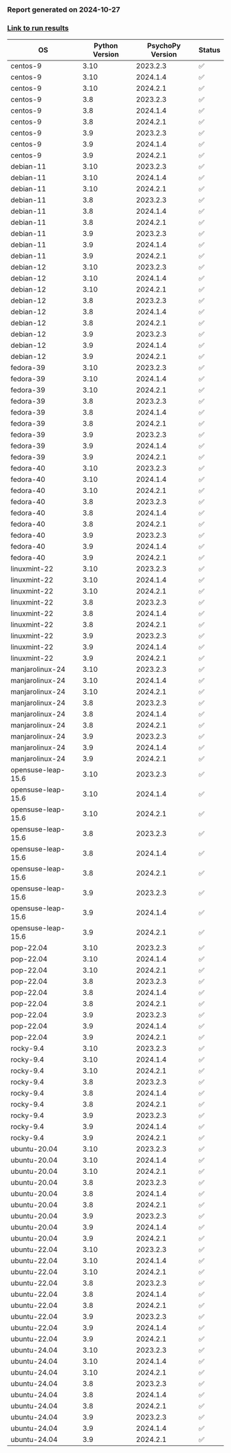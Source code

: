 ### Report generated on 2024-10-27
### [Link to run results](https://github.com/wieluk/psychopy_linux_installer/actions/runs/11539043149)

| OS | Python Version | PsychoPy Version | Status |
|---|---|---|---|
| centos-9 | 3.10 | 2023.2.3 | ✅ |
| centos-9 | 3.10 | 2024.1.4 | ✅ |
| centos-9 | 3.10 | 2024.2.1 | ✅ |
| centos-9 | 3.8 | 2023.2.3 | ✅ |
| centos-9 | 3.8 | 2024.1.4 | ✅ |
| centos-9 | 3.8 | 2024.2.1 | ✅ |
| centos-9 | 3.9 | 2023.2.3 | ✅ |
| centos-9 | 3.9 | 2024.1.4 | ✅ |
| centos-9 | 3.9 | 2024.2.1 | ✅ |
| debian-11 | 3.10 | 2023.2.3 | ✅ |
| debian-11 | 3.10 | 2024.1.4 | ✅ |
| debian-11 | 3.10 | 2024.2.1 | ✅ |
| debian-11 | 3.8 | 2023.2.3 | ✅ |
| debian-11 | 3.8 | 2024.1.4 | ✅ |
| debian-11 | 3.8 | 2024.2.1 | ✅ |
| debian-11 | 3.9 | 2023.2.3 | ✅ |
| debian-11 | 3.9 | 2024.1.4 | ✅ |
| debian-11 | 3.9 | 2024.2.1 | ✅ |
| debian-12 | 3.10 | 2023.2.3 | ✅ |
| debian-12 | 3.10 | 2024.1.4 | ✅ |
| debian-12 | 3.10 | 2024.2.1 | ✅ |
| debian-12 | 3.8 | 2023.2.3 | ✅ |
| debian-12 | 3.8 | 2024.1.4 | ✅ |
| debian-12 | 3.8 | 2024.2.1 | ✅ |
| debian-12 | 3.9 | 2023.2.3 | ✅ |
| debian-12 | 3.9 | 2024.1.4 | ✅ |
| debian-12 | 3.9 | 2024.2.1 | ✅ |
| fedora-39 | 3.10 | 2023.2.3 | ✅ |
| fedora-39 | 3.10 | 2024.1.4 | ✅ |
| fedora-39 | 3.10 | 2024.2.1 | ✅ |
| fedora-39 | 3.8 | 2023.2.3 | ✅ |
| fedora-39 | 3.8 | 2024.1.4 | ✅ |
| fedora-39 | 3.8 | 2024.2.1 | ✅ |
| fedora-39 | 3.9 | 2023.2.3 | ✅ |
| fedora-39 | 3.9 | 2024.1.4 | ✅ |
| fedora-39 | 3.9 | 2024.2.1 | ✅ |
| fedora-40 | 3.10 | 2023.2.3 | ✅ |
| fedora-40 | 3.10 | 2024.1.4 | ✅ |
| fedora-40 | 3.10 | 2024.2.1 | ✅ |
| fedora-40 | 3.8 | 2023.2.3 | ✅ |
| fedora-40 | 3.8 | 2024.1.4 | ✅ |
| fedora-40 | 3.8 | 2024.2.1 | ✅ |
| fedora-40 | 3.9 | 2023.2.3 | ✅ |
| fedora-40 | 3.9 | 2024.1.4 | ✅ |
| fedora-40 | 3.9 | 2024.2.1 | ✅ |
| linuxmint-22 | 3.10 | 2023.2.3 | ✅ |
| linuxmint-22 | 3.10 | 2024.1.4 | ✅ |
| linuxmint-22 | 3.10 | 2024.2.1 | ✅ |
| linuxmint-22 | 3.8 | 2023.2.3 | ✅ |
| linuxmint-22 | 3.8 | 2024.1.4 | ✅ |
| linuxmint-22 | 3.8 | 2024.2.1 | ✅ |
| linuxmint-22 | 3.9 | 2023.2.3 | ✅ |
| linuxmint-22 | 3.9 | 2024.1.4 | ✅ |
| linuxmint-22 | 3.9 | 2024.2.1 | ✅ |
| manjarolinux-24 | 3.10 | 2023.2.3 | ✅ |
| manjarolinux-24 | 3.10 | 2024.1.4 | ✅ |
| manjarolinux-24 | 3.10 | 2024.2.1 | ✅ |
| manjarolinux-24 | 3.8 | 2023.2.3 | ✅ |
| manjarolinux-24 | 3.8 | 2024.1.4 | ✅ |
| manjarolinux-24 | 3.8 | 2024.2.1 | ✅ |
| manjarolinux-24 | 3.9 | 2023.2.3 | ✅ |
| manjarolinux-24 | 3.9 | 2024.1.4 | ✅ |
| manjarolinux-24 | 3.9 | 2024.2.1 | ✅ |
| opensuse-leap-15.6 | 3.10 | 2023.2.3 | ✅ |
| opensuse-leap-15.6 | 3.10 | 2024.1.4 | ✅ |
| opensuse-leap-15.6 | 3.10 | 2024.2.1 | ✅ |
| opensuse-leap-15.6 | 3.8 | 2023.2.3 | ✅ |
| opensuse-leap-15.6 | 3.8 | 2024.1.4 | ✅ |
| opensuse-leap-15.6 | 3.8 | 2024.2.1 | ✅ |
| opensuse-leap-15.6 | 3.9 | 2023.2.3 | ✅ |
| opensuse-leap-15.6 | 3.9 | 2024.1.4 | ✅ |
| opensuse-leap-15.6 | 3.9 | 2024.2.1 | ✅ |
| pop-22.04 | 3.10 | 2023.2.3 | ✅ |
| pop-22.04 | 3.10 | 2024.1.4 | ✅ |
| pop-22.04 | 3.10 | 2024.2.1 | ✅ |
| pop-22.04 | 3.8 | 2023.2.3 | ✅ |
| pop-22.04 | 3.8 | 2024.1.4 | ✅ |
| pop-22.04 | 3.8 | 2024.2.1 | ✅ |
| pop-22.04 | 3.9 | 2023.2.3 | ✅ |
| pop-22.04 | 3.9 | 2024.1.4 | ✅ |
| pop-22.04 | 3.9 | 2024.2.1 | ✅ |
| rocky-9.4 | 3.10 | 2023.2.3 | ✅ |
| rocky-9.4 | 3.10 | 2024.1.4 | ✅ |
| rocky-9.4 | 3.10 | 2024.2.1 | ✅ |
| rocky-9.4 | 3.8 | 2023.2.3 | ✅ |
| rocky-9.4 | 3.8 | 2024.1.4 | ✅ |
| rocky-9.4 | 3.8 | 2024.2.1 | ✅ |
| rocky-9.4 | 3.9 | 2023.2.3 | ✅ |
| rocky-9.4 | 3.9 | 2024.1.4 | ✅ |
| rocky-9.4 | 3.9 | 2024.2.1 | ✅ |
| ubuntu-20.04 | 3.10 | 2023.2.3 | ✅ |
| ubuntu-20.04 | 3.10 | 2024.1.4 | ✅ |
| ubuntu-20.04 | 3.10 | 2024.2.1 | ✅ |
| ubuntu-20.04 | 3.8 | 2023.2.3 | ✅ |
| ubuntu-20.04 | 3.8 | 2024.1.4 | ✅ |
| ubuntu-20.04 | 3.8 | 2024.2.1 | ✅ |
| ubuntu-20.04 | 3.9 | 2023.2.3 | ✅ |
| ubuntu-20.04 | 3.9 | 2024.1.4 | ✅ |
| ubuntu-20.04 | 3.9 | 2024.2.1 | ✅ |
| ubuntu-22.04 | 3.10 | 2023.2.3 | ✅ |
| ubuntu-22.04 | 3.10 | 2024.1.4 | ✅ |
| ubuntu-22.04 | 3.10 | 2024.2.1 | ✅ |
| ubuntu-22.04 | 3.8 | 2023.2.3 | ✅ |
| ubuntu-22.04 | 3.8 | 2024.1.4 | ✅ |
| ubuntu-22.04 | 3.8 | 2024.2.1 | ✅ |
| ubuntu-22.04 | 3.9 | 2023.2.3 | ✅ |
| ubuntu-22.04 | 3.9 | 2024.1.4 | ✅ |
| ubuntu-22.04 | 3.9 | 2024.2.1 | ✅ |
| ubuntu-24.04 | 3.10 | 2023.2.3 | ✅ |
| ubuntu-24.04 | 3.10 | 2024.1.4 | ✅ |
| ubuntu-24.04 | 3.10 | 2024.2.1 | ✅ |
| ubuntu-24.04 | 3.8 | 2023.2.3 | ✅ |
| ubuntu-24.04 | 3.8 | 2024.1.4 | ✅ |
| ubuntu-24.04 | 3.8 | 2024.2.1 | ✅ |
| ubuntu-24.04 | 3.9 | 2023.2.3 | ✅ |
| ubuntu-24.04 | 3.9 | 2024.1.4 | ✅ |
| ubuntu-24.04 | 3.9 | 2024.2.1 | ✅ |
